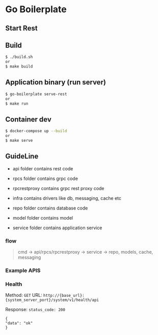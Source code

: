 # Go Boilerplate

## Start Rest 

## Build
```bash
$ ./build.sh
or
$ make build
```


## Application binary (run server)
```bash
$ go-boilerplate serve-rest
or
$ make run
```

## Container dev
```bash
$ docker-compose up --build
or
$ make serve
```

## GuideLine

* api folder contains rest code
* rpcs folder contains grpc code
* rpcrestproxy contains grpc rest proxy code

* infra contains drivers like db, messaging, cache etc
* repo folder contains database code
* model folder contains model
* service folder contains application service

### flow
> cmd -> api/rpcs/rpcrestproxy -> service -> repo, models, cache, messaging


### Example APIS

### Health 

Method: `GET`
URL: `http://{base_url}:{system_server_port}/system/v1/health/api`


Response:
```status_code: 200```
```json=
{
"data": "ok"
}
```